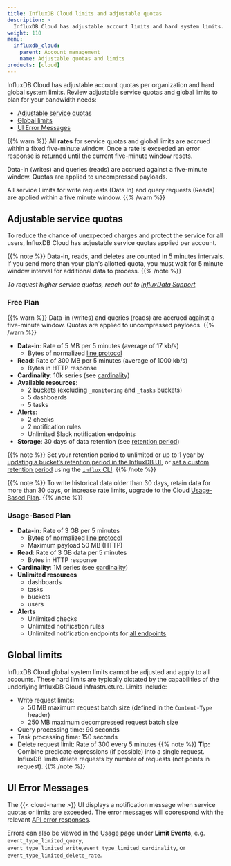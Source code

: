 ```yaml
---
title: InfluxDB Cloud limits and adjustable quotas
description: >
  InfluxDB Cloud has adjustable account limits and hard system limits.
weight: 110
menu:
  influxdb_cloud:
    parent: Account management
    name: Adjustable quotas and limits
products: [cloud]
---
```


InfluxDB Cloud has adjustable account quotas per organization and hard global system limits. Review adjustable service quotas and global limits to plan for your bandwidth needs:

- [Adjustable service quotas](#adjustable-service-quotas)
- [Global limits](#global-limits)
- [UI Error Messages](#ui-error-messages)
<!-- - [API Error Responses](#api-error-responses) -->

{{% warn %}}
All __rates__ for service quotas and global limits are accrued within a fixed five-minute window. Once a rate is exceeded an error response is returned until the current five-minute window resets.

Data-in (writes) and queries (reads) are accrued against a five-minute window. Quotas are applied to uncompressed payloads.

All service Limits for write requests (Data In) and query requests (Reads) are applied within a five minute window.
{{% /warn %}}
<!-- Include something about how this is calculated. -->

## Adjustable service quotas

To reduce the chance of unexpected charges and protect the service for all users, InfluxDB Cloud has adjustable service quotas applied per account.

{{% note %}} Data-in, reads, and deletes are counted in 5 minutes intervals. If you send more than your plan's allotted quota, you must wait for 5 minute window interval for additional data to process.
{{% /note %}}

_To request higher service quotas, reach out to [InfluxData Support](https://support.influxdata.com/)._

### Free Plan

{{% warn %}}
Data-in (writes) and queries (reads) are accrued against a five-minute window. Quotas are applied to uncompressed payloads.
{{% /warn %}}
<!-- Include something about how this is calculated. -->

- **Data-in**: Rate of 5 MB per 5 minutes (average of 17 kb/s)
  - Bytes of normalized [line protocol](/influxdb/cloud/reference/syntax/line-protocol/)
- **Read**: Rate of 300 MB per 5 minutes (average of 1000 kb/s)
  - Bytes in HTTP response
- **Cardinality**: 10k series (see [cardinality](/influxdb/cloud/reference/glossary/#series-cardinality))
- **Available resources**:
  - 2 buckets (excluding `_monitoring` and `_tasks` buckets)
  - 5 dashboards
  - 5 tasks
- **Alerts**:
  - 2 checks
  - 2 notification rules
  - Unlimited Slack notification endpoints
- **Storage**: 30 days of data retention (see [retention period](/influxdb/cloud/reference/glossary/#retention-period))

{{% note %}}
Set your retention period to unlimited or up to 1 year by [updating a bucket’s retention period in the InfluxDB UI](/influxdb/cloud/organizations/buckets/update-bucket/#update-a-buckets-retention-period-in-the-influxdb-ui), or [set a custom retention period](/influxdb/cloud/organizations/buckets/update-bucket/#update-a-buckets-retention-period) using the [`influx` CLI](influxdb/cloud/reference/cli/influx/).
{{% /note %}}

{{% note %}}
To write historical data older than 30 days, retain data for more than 30 days, or increase rate limits, upgrade to the Cloud [Usage-Based Plan](/influxdb/cloud/account-management/pricing-plans/#usage-based-plan).
{{% /note %}}

### Usage-Based Plan

- **Data-in**: Rate of 3 GB per 5 minutes
  - Bytes of normalized [line protocol](/influxdb/cloud/reference/syntax/line-protocol/)
  - Maximum payload 50 MB (HTTP)
- **Read**: Rate of 3 GB data per 5 minutes
  - Bytes in HTTP response
- **Cardinality**: 1M series (see [cardinality](/influxdb/cloud/reference/glossary/#series-cardinality))
- **Unlimited resources**
  - dashboards
  - tasks
  - buckets
  - users
- **Alerts**
  - Unlimited checks
  - Unlimited notification rules
  - Unlimited notification endpoints for [all endpoints](/flux/v0.x/tags/notification-endpoints/)

## Global limits

InfluxDB Cloud global system limits cannot be adjusted and apply to all accounts.
These hard limits are typically dictated by the capabilities of the underlying InfluxDB Cloud infrastructure.
Limits include:

- Write request limits:
  - 50 MB maximum request batch size (defined in the `Content-Type` header)
  - 250 MB maximum decompressed request batch size
- Query processing time: 90 seconds
- Task processing time: 150 seconds
- Delete request limit: Rate of 300 every 5 minutes
  {{% note %}}
**Tip:**
Combine predicate expressions (if possible) into a single request. InfluxDB limits delete requests by number of requests (not points in request).
{{% /note %}}

## UI Error Messages

The {{< cloud-name >}} UI displays a notification message when service quotas or limits are exceeded. The error messages will coorespond with the relevant [API error responses](#api-error-responses).

Errors can also be viewed in the [Usage page](/influxdb/cloud/account-management/data-usage) under **Limit Events**, e.g. `event_type_limited_query`, `event_type_limited_write`,`event_type_limited_cardinality`, or `event_type_limited_delete_rate`.

<!-- Put in a screenshot of the error message in UI -->

<!-- 
## API Error Responses

The following API error responses occur when your plan's service quotas or limits are exceeded.
-->
<!-- will add these to API docs and inlude a link -->
<!-- Add in link to API doc on error responses -->

<!-- 
| HTTP Response Code | HTTP Error Message | Service quota or limit description |
| :-------------------| :------------------ |  :------------------ |
| 503 - service unavailable | Series cardinality exceeds your plan's limit | Service quota:  |
| 413 - request too large | cannot read data: points batch is too large | Limit: 250 MB maximum decompressed request batch size exceeded |
| If a **read** or **write** request exceeds your [plan's rate limits](/influxdb/cloud/account-management/limits/#rate-limits) or if a **delete** request exceeds the global limit | *HTTP 429 “Too Many Requests” <br> Retry-After: xxx (seconds to wait before retrying the request)*
| If a **write** request exceeds the global maximum payload size (**50 MB** or **250 MB *decompressed***)  | *HTTP 413 “Payload Too Large” <br> {"code":"request too large","message":"cannot read data: points batch is too large"}* |
-->
